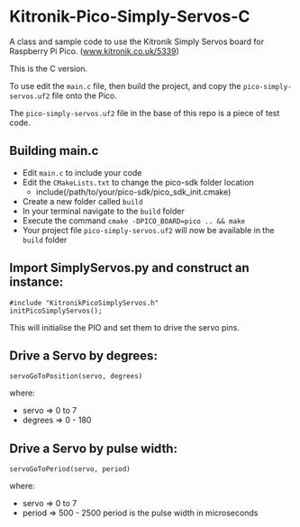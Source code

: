 # Kitronik-Pico-Simply-Servos-C

A class and sample code to use the Kitronik Simply Servos board for Raspberry Pi Pico. (www.kitronik.co.uk/5339)

This is the C version. 

To use edit the `main.c` file, then build the project, and copy the `pico-simply-servos.uf2` file onto the Pico.

The `pico-simply-servos.uf2` file in the base of this repo is a piece of test code.

## Building main.c
- Edit `main.c` to include your code
- Edit the `CMakeLists.txt` to change the pico-sdk folder location
    - include(/path/to/your/pico-sdk/pico_sdk_init.cmake)
- Create a new folder called `build`
- In your terminal navigate to the `build` folder
- Execute the command ```cmake -DPICO_BOARD=pico .. && make```
- Your project file `pico-simply-servos.uf2` will now be available in the `build` folder

## Import SimplyServos.py and construct an instance:
```
#include "KitronikPicoSimplyServos.h"
initPicoSimplyServos();
```
This will initialise the PIO and set them to drive the servo pins.

## Drive a Servo by degrees:
```
servoGoToPosition(servo, degrees)
```
where:
* servo => 0 to 7
* degrees => 0 - 180

## Drive a Servo by pulse width:
```
servoGoToPeriod(servo, period)
```
where:
* servo => 0 to 7
* period => 500 - 2500 
	period is the pulse width in microseconds
